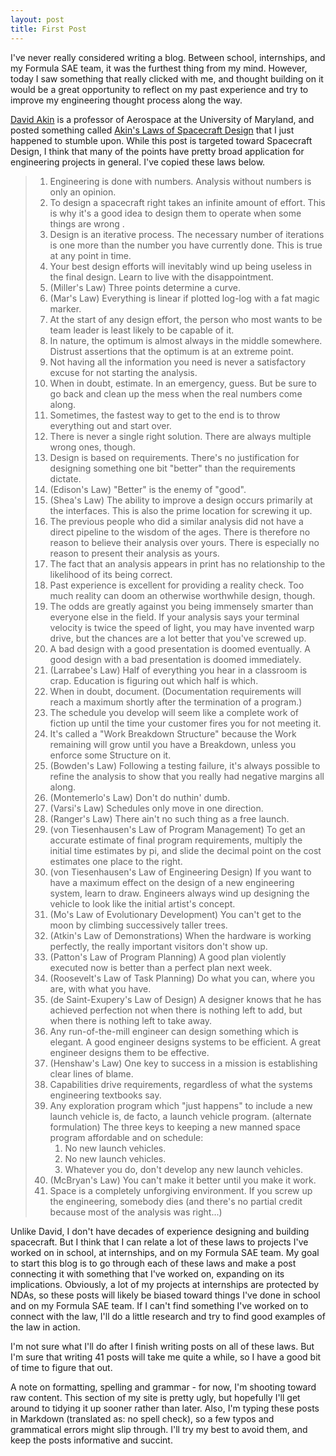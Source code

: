 ```yaml
---
layout: post
title: First Post
---
```


I've never really considered writing a blog. Between school, internships, and my Formula SAE team, it was the furthest thing from my mind. However, today I saw something that really clicked with me, and thought building on it would be a great opportunity to reflect on my past experience and try to improve my engineering thought process along the way.

[David Akin](http://www.aero.umd.edu/faculty/akin) is a professor of Aerospace at the University of Maryland, and posted something called [Akin's Laws of Spacecraft Design](http://spacecraft.ssl.umd.edu/akins_laws.html) that I just happened to stumble upon. While this post is targeted toward Spacecraft Design, I think that many of the points have pretty broad application for engineering projects in general. I've copied these laws below.

>1. Engineering is done with numbers. Analysis without numbers is only an opinion.
>2. To design a spacecraft right takes an infinite amount of effort. This is why it's a good idea to design them to operate when some things are wrong .
>3. Design is an iterative process. The necessary number of iterations is one more than the number you have currently done. This is true at any point in time.
>4. Your best design efforts will inevitably wind up being useless in the final design. Learn to live with the disappointment.
>5. (Miller's Law) Three points determine a curve.
>6. (Mar's Law) Everything is linear if plotted log-log with a fat magic marker.
>7. At the start of any design effort, the person who most wants to be team leader is least likely to be capable of it.
>8. In nature, the optimum is almost always in the middle somewhere. Distrust assertions that the optimum is at an extreme point.
>9. Not having all the information you need is never a satisfactory excuse for not starting the analysis.
>10. When in doubt, estimate. In an emergency, guess. But be sure to go back and clean up the mess when the real numbers come along.
>11. Sometimes, the fastest way to get to the end is to throw everything out and start over.
>12. There is never a single right solution. There are always multiple wrong ones, though.
>13. Design is based on requirements. There's no justification for designing something one bit "better" than the requirements dictate.
>14. (Edison's Law) "Better" is the enemy of "good".
>15. (Shea's Law) The ability to improve a design occurs primarily at the interfaces. This is also the prime location for screwing it up.
>16. The previous people who did a similar analysis did not have a direct pipeline to the wisdom of the ages. There is therefore no reason to believe their analysis over yours. There is especially no reason to present their analysis as yours.
>17. The fact that an analysis appears in print has no relationship to the likelihood of its being correct.
>18. Past experience is excellent for providing a reality check. Too much reality can doom an otherwise worthwhile design, though.
>19. The odds are greatly against you being immensely smarter than everyone else in the field. If your analysis says your terminal velocity is twice the speed of light, you may have invented warp drive, but the chances are a lot better that you've screwed up.
>20. A bad design with a good presentation is doomed eventually. A good design with a bad presentation is doomed immediately.
>21. (Larrabee's Law) Half of everything you hear in a classroom is crap. Education is figuring out which half is which.
>22. When in doubt, document. (Documentation requirements will reach a maximum shortly after the termination of a program.)
>23. The schedule you develop will seem like a complete work of fiction up until the time your customer fires you for not meeting it.
>24. It's called a "Work Breakdown Structure" because the Work remaining will grow until you have a Breakdown, unless you enforce some Structure on it.
>25. (Bowden's Law) Following a testing failure, it's always possible to refine the analysis to show that you really had negative margins all along.
>26. (Montemerlo's Law) Don't do nuthin' dumb.
>27. (Varsi's Law) Schedules only move in one direction.
>28. (Ranger's Law) There ain't no such thing as a free launch.
>29. (von Tiesenhausen's Law of Program Management) To get an accurate estimate of final program requirements, multiply the initial time estimates by pi, and slide the decimal point on the cost estimates one place to the right.
>30. (von Tiesenhausen's Law of Engineering Design) If you want to have a maximum effect on the design of a new engineering system, learn to draw. Engineers always wind up designing the vehicle to look like the initial artist's concept.
>31. (Mo's Law of Evolutionary Development) You can't get to the moon by climbing successively taller trees.
>32. (Atkin's Law of Demonstrations) When the hardware is working perfectly, the really important visitors don't show up.
>33. (Patton's Law of Program Planning) A good plan violently executed now is better than a perfect plan next week.
>34. (Roosevelt's Law of Task Planning) Do what you can, where you are, with what you have.
>35. (de Saint-Exupery's Law of Design) A designer knows that he has achieved perfection not when there is nothing left to add, but when there is nothing left to take away.
>36. Any run-of-the-mill engineer can design something which is elegant. A good engineer designs systems to be efficient. A great engineer designs them to be effective.
>37. (Henshaw's Law) One key to success in a mission is establishing clear lines of blame.
>38. Capabilities drive requirements, regardless of what the systems engineering textbooks say.
>39. Any exploration program which "just happens" to include a new launch vehicle is, de facto, a launch vehicle program.
>    (alternate formulation) The three keys to keeping a new manned space program affordable and on schedule:
>       1)  No new launch vehicles.
>       2)  No new launch vehicles.
>       3)  Whatever you do, don't develop any new launch vehicles.
>40. (McBryan's Law) You can't make it better until you make it work.
>41. Space is a completely unforgiving environment. If you screw up the engineering, somebody dies (and there's no partial credit because most of the analysis was right...)

Unlike David, I don't have decades of experience designing and building spacecraft. But I think that I can relate a lot of these laws to projects I've worked on in school, at internships, and on my Formula SAE team. My goal to start this blog is to go through each of these laws and make a post connecting it with something that I've worked on, expanding on its implications. Obviously, a lot of my projects at internships are protected by NDAs, so these posts will likely be biased toward things I've done in school and on my Formula SAE team. If I can't find something I've worked on to connect with the law, I'll do a little research and try to find good examples of the law in action.

I'm not sure what I'll do after I finish writing posts on all of these laws. But I'm sure that writing 41 posts will take me quite a while, so I have a good bit of time to figure that out.

A note on formatting, spelling and grammar - for now, I'm shooting toward raw content. This section of my site is pretty ugly, but hopefully I'll get around to tidying it up sooner rather than later. Also, I'm typing these posts in Markdown (translated as: no spell check), so a few typos and grammatical errors might slip through. I'll try my best to avoid them, and keep the posts informative and succint.